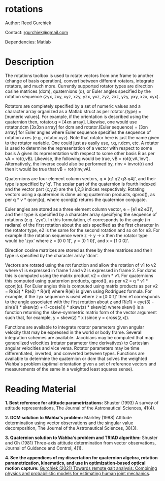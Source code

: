 # rotations

Author: Reed Gurchiek

Contact: rgurchiek@gmail.com

Dependencies: Matlab

# Description

The rotations toolbox is used to rotate vectors from one frame to another (change of basis operation), convert between different rotators, integrate rotators, and much more. Currently supported rotator types are direction cosine matrices (dcm), quaternions (q), or Euler angles specified by the rotation sequence (zyx, zxy, xyz, xzy, yzx, yxz, zyz, zxz, yzy, yxy, xzx, xyx).

Rotators are completely specified by a set of numeric values and a character array organized as a Matlab struct as per rotator.(type) = [numeric values]. For example, if the orientation is described using the quaternion then, rotator.q = [4xn array]. Likewise, one would use rotator.dcm [3x3xn array] for dcm and rotator.(Euler sequence) = [3xn array] for Euler angles where Euler sequence specifies the sequence of rotation axes (e.g., rotator.xyz). Note that rotator here is just the name given to the rotator variable. One could just as easily use, r.q, r.dcm, etc. A rotator is used to determine the representation of a vector with respect to some basis A given its representation with respect to some other basis B as per vA = rot(r,vB). Likewise, the following would be true, vB = rot(r,vA,'inv'). Alternatively, the inverse could also be performed by, rinv = invrot(r) and then it would be true that vB = rot(rinv,vA).

Quaternions are four element column vectors, q = [q1 q2 q3 q4]', and their type is specified by 'q'. The scalar part of the quaternion is fourth indexed and the vector part (x,y,z) are the 1,2,3 indices respectively. Rotating vectors using a quaternion is done using quaternion products, qprod(), as per q * v * qconj(q), where qconj(q) returns the quaternion conjugate. 

Euler angles are stored as a three element column vector, e = [e1 e2 e3]', and their type is specified by a character array specifying the sequence of rotations (e.g. 'zyx'). In this formulation, e1 corresponds to the angle (in radians) of the first rotation about the axis specified as the first character in the rotator type, e2 is the same for the second rotation and so on for e3. For example if the rotation sequence were z -> y -> x then the rotator type would be 'zyx' where z = [0 0 1]', y = [0 1 0]', and x = [1 0 0]'.

Direction cosine matrices are stored as three by three matrices and their type is specified by the character array 'dcm'.

Vectors are rotated using the rot function and allow the rotation of v1 to v2 where v1 is expressed in frame 1 and v2 is expressed in frame 2. For dcms this is computed using the matrix product v2 = dcm * v1. For quaternions this computed using quaternion products, qprod(), as per v2 = q * v1 * qconj(q). For Euler angles this is computed using matrix products as per v2 = R(e3) * R(e2) * R(e1) where R(ei) is given using Rodriguez formula. For example, if the zyx sequence is used where z = [0 0 1]' then e1 corresponds to the angle associated with the first rotation about z and R(e1) = eye(3) - sin(e1) * skew(z) + (1-cos(e1)) * skew(z) * skew(z) where skew() is a function returning the skew-symmetric matrix form of the vector argument such that, for example, y = skew(z) * x (since y = cross(z,x)).

Functions are available to integrate rotator parameters given angular velocity that may be expressed in the world or body frame. Several integration schemes are available. Jacobians may be computed that map generalized velocities (rotator parameter time derivatives) to Cartesian angular velocities and vice versa. Rotator parameters may be time differentiated, inverted, and converted between types. Functions are available to determine the quaternion or dcm that solves the weighted Wahba's problem (optimal orientation given a set of reference vectors and measurements of the same in a weighted least squares sense).

# Reading Material

**1. Best reference for attitude parametrizations:** Shuster (1993) A survey of attitude representations, The Journal of the Astronautical Sciences, 41(4).

**2. DCM solution to Wahba's problem:** Markley (1988) Attitude determination using vector observations and the singular value decomposition, The Journal of the Astronautical Sciences, 38(3).

**3. Quaternion solution to Wahba's problem and TRIAD algorithm:** Shuster and Oh (1981) Three-axis attitude determination from vector observations, Journal of Guidance and Control, 4(1).

**4. See the appendices of my dissertation for quaternion algebra, rotation parametrization, kinematics, and use in optimization-based optical motion capture:** [Gurchiek (2021) Towards remote gait analysis: Combining physics and probabilistic models for estimating human joint mechanics](https://scholarworks.uvm.edu/graddis/1350/).
